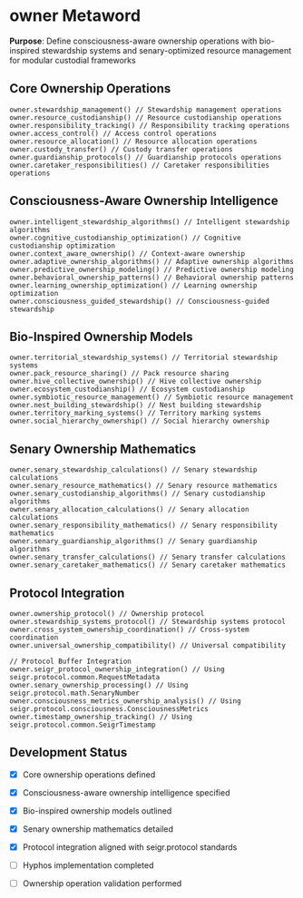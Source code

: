 # owner Metaword

**Purpose**: Define consciousness-aware ownership operations with bio-inspired stewardship systems and senary-optimized resource management for modular custodial frameworks

## Core Ownership Operations

```hyphos
owner.stewardship_management() // Stewardship management operations
owner.resource_custodianship() // Resource custodianship operations
owner.responsibility_tracking() // Responsibility tracking operations
owner.access_control() // Access control operations
owner.resource_allocation() // Resource allocation operations
owner.custody_transfer() // Custody transfer operations
owner.guardianship_protocols() // Guardianship protocols operations
owner.caretaker_responsibilities() // Caretaker responsibilities operations
```

## Consciousness-Aware Ownership Intelligence

```hyphos
owner.intelligent_stewardship_algorithms() // Intelligent stewardship algorithms
owner.cognitive_custodianship_optimization() // Cognitive custodianship optimization
owner.context_aware_ownership() // Context-aware ownership
owner.adaptive_ownership_algorithms() // Adaptive ownership algorithms
owner.predictive_ownership_modeling() // Predictive ownership modeling
owner.behavioral_ownership_patterns() // Behavioral ownership patterns
owner.learning_ownership_optimization() // Learning ownership optimization
owner.consciousness_guided_stewardship() // Consciousness-guided stewardship
```

## Bio-Inspired Ownership Models

```hyphos
owner.territorial_stewardship_systems() // Territorial stewardship systems
owner.pack_resource_sharing() // Pack resource sharing
owner.hive_collective_ownership() // Hive collective ownership
owner.ecosystem_custodianship() // Ecosystem custodianship
owner.symbiotic_resource_management() // Symbiotic resource management
owner.nest_building_stewardship() // Nest building stewardship
owner.territory_marking_systems() // Territory marking systems
owner.social_hierarchy_ownership() // Social hierarchy ownership
```

## Senary Ownership Mathematics

```hyphos
owner.senary_stewardship_calculations() // Senary stewardship calculations
owner.senary_resource_mathematics() // Senary resource mathematics
owner.senary_custodianship_algorithms() // Senary custodianship algorithms
owner.senary_allocation_calculations() // Senary allocation calculations
owner.senary_responsibility_mathematics() // Senary responsibility mathematics
owner.senary_guardianship_algorithms() // Senary guardianship algorithms
owner.senary_transfer_calculations() // Senary transfer calculations
owner.senary_caretaker_mathematics() // Senary caretaker mathematics
```

## Protocol Integration

```hyphos
owner.ownership_protocol() // Ownership protocol
owner.stewardship_systems_protocol() // Stewardship systems protocol
owner.cross_system_ownership_coordination() // Cross-system coordination
owner.universal_ownership_compatibility() // Universal compatibility

// Protocol Buffer Integration
owner.seigr_protocol_ownership_integration() // Using seigr.protocol.common.RequestMetadata
owner.senary_ownership_processing() // Using seigr.protocol.math.SenaryNumber
owner.consciousness_metrics_ownership_analysis() // Using seigr.protocol.consciousness.ConsciousnessMetrics
owner.timestamp_ownership_tracking() // Using seigr.protocol.common.SeigrTimestamp
```

## Development Status

- [x] Core ownership operations defined
- [x] Consciousness-aware ownership intelligence specified
- [x] Bio-inspired ownership models outlined
- [x] Senary ownership mathematics detailed
- [x] Protocol integration aligned with seigr.protocol standards
- [ ] Hyphos implementation completed
- [ ] Ownership operation validation performed

